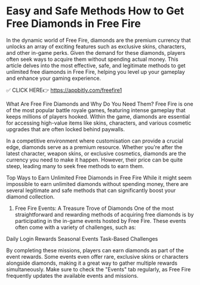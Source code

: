 # Easy and Safe Methods How to Get Free Diamonds in Free Fire 


In the dynamic world of Free Fire, diamonds are the premium currency that unlocks an array of exciting features such as exclusive skins, characters, and other in-game perks. Given the demand for these diamonds, players often seek ways to acquire them without spending actual money. This article delves into the most effective, safe, and legitimate methods to get unlimited free diamonds in Free Fire, helping you level up your gameplay and enhance your gaming experience.


✅ CLICK HERE👉 https://appbitly.com/freefire1



What Are Free Fire Diamonds and Why Do You Need Them?
Free Fire is one of the most popular battle royale games, featuring intense gameplay that keeps millions of players hooked. Within the game, diamonds are essential for accessing high-value items like skins, characters, and various cosmetic upgrades that are often locked behind paywalls.

In a competitive environment where customisation can provide a crucial edge, diamonds serve as a premium resource. Whether you're after the latest character, weapon skins, or exclusive cosmetics, diamonds are the currency you need to make it happen. However, their price can be quite steep, leading many to seek free methods to earn them.

Top Ways to Earn Unlimited Free Diamonds in Free Fire
While it might seem impossible to earn unlimited diamonds without spending money, there are several legitimate and safe methods that can significantly boost your diamond collection.

1. Free Fire Events: A Treasure Trove of Diamonds
One of the most straightforward and rewarding methods of acquiring free diamonds is by participating in the in-game events hosted by Free Fire. These events often come with a variety of challenges, such as:

Daily Login Rewards
Seasonal Events
Task-Based Challenges

By completing these missions, players can earn diamonds as part of the event rewards. Some events even offer rare, exclusive skins or characters alongside diamonds, making it a great way to gather multiple rewards simultaneously. Make sure to check the "Events" tab regularly, as Free Fire frequently updates the available events and missions.